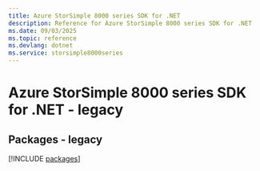 ```yaml
---
title: Azure StorSimple 8000 series SDK for .NET
description: Reference for Azure StorSimple 8000 series SDK for .NET
ms.date: 09/03/2025
ms.topic: reference
ms.devlang: dotnet
ms.service: storsimple8000series
---
```

# Azure StorSimple 8000 series SDK for .NET - legacy
## Packages - legacy
[!INCLUDE [packages](storsimple-8000-series-index.md)]